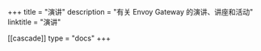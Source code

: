 +++
title = "演讲"
description = "有关 Envoy Gateway 的演讲、讲座和活动"
linktitle = "演讲"

[[cascade]]
type = "docs"
+++
